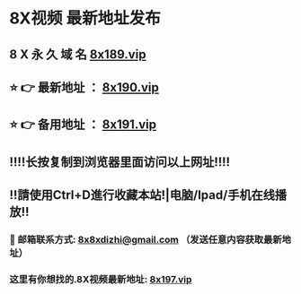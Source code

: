# 8X视频 最新地址发布 
## 8 X 永 久 域 名       [8x189.vip](https://xusesguea.14.xn--s9brj9c/home.html?channel=47869)
## ⭐️ 👉 最新地址 ：       [8x190.vip](https://xusesguea.14.xn--s9brj9c/home.html?channel=47869)
## ⭐️ 👉 备用地址 ：       [8x191.vip](https://xusesguea.14.xn--s9brj9c/home.html?channel=47869)
## ‼️‼️长按复制到浏览器里面访问以上网址‼️‼️
## ‼️請使用Ctrl+D進行收藏本站!|电脑/Ipad/手机在线播放‼️
### 📧 邮箱联系方式: 8x8xdizhi@gmail.com （发送任意内容获取最新地址）
### 这里有你想找的.8X视频最新地址:       [8x197.vip](https://xusesguea.14.xn--s9brj9c/home.html?channel=47869)
